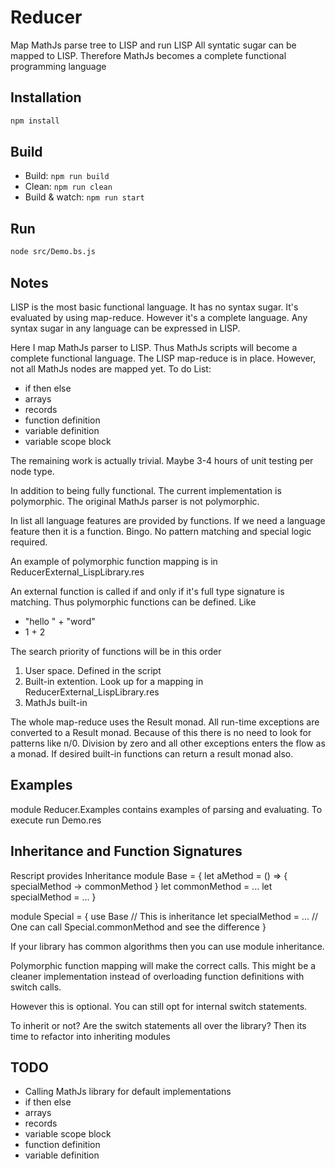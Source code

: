# Reducer

Map MathJs parse tree to LISP and run LISP
All syntatic sugar can be mapped to LISP. Therefore MathJs becomes a complete functional programming language

## Installation

```sh
npm install
```

## Build

- Build: `npm run build`
- Clean: `npm run clean`
- Build & watch: `npm run start`

## Run

```sh
node src/Demo.bs.js
```

## Notes

LISP is the most basic functional language. It has no syntax sugar. It's evaluated by using map-reduce. However it's a complete language. Any syntax sugar in any language can be expressed in LISP.

Here I map MathJs parser to LISP. Thus MathJs scripts will become a complete functional language. The LISP map-reduce is in place. However, not all MathJs nodes are mapped yet. To do List:
- if then else
- arrays
- records
- function definition
- variable definition
- variable scope block

The remaining work is actually trivial. Maybe 3-4 hours of unit testing per node type.

In addition to being fully functional. The current implementation is polymorphic. The original MathJs parser is not polymorphic.

In list all language features are provided by functions. If we need a language feature then it is a function. Bingo. No pattern matching and special logic required.

An example of polymorphic function mapping is in ReducerExternal_LispLibrary.res

An external function is called if and only if it's full type signature is matching. Thus polymorphic functions can be defined. Like
- "hello " + "word"
- 1 + 2

The search priority of functions will be in this order
1. User space. Defined in the script
2. Built-in extention. Look up for a mapping in ReducerExternal_LispLibrary.res
3. MathJs built-in

The whole map-reduce uses the Result monad. All run-time exceptions are converted to a Result monad. Because of this there is no need to look for patterns like n/0. Division by zero and all other exceptions enters the flow as a monad. If desired built-in functions can return a result monad also.

## Examples
module Reducer.Examples contains examples of parsing and evaluating. To execute run Demo.res

## Inheritance and Function Signatures
Rescript provides Inheritance
module Base = {
  let aMethod = () => { specialMethod -> commonMethod }
  let commonMethod = ...
  let specialMethod = ...
}

module Special = {
  use Base // This is inheritance
  let specialMethod = ...  // One can call Special.commonMethod and see the difference
}

If your library has common algorithms then you can use module inheritance.

Polymorphic function mapping will make the correct calls. This might be a cleaner implementation instead of overloading function definitions with switch calls.

However this is optional. You can still opt for internal switch statements.

To inherit or not? Are the switch statements all over the library? Then its time to refactor into inheriting modules

## TODO
- Calling MathJs library for default implementations
- if then else
- arrays
- records
- variable scope block
- function definition
- variable definition
